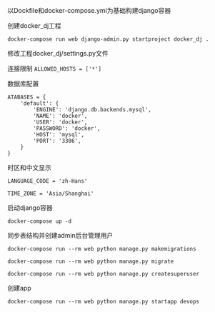 以Dockfile和docker-compose.yml为基础构建django容器

创建docker_dj工程
```
docker-compose run web django-admin.py startproject docker_dj .
```

修改工程docker_dj/settings.py文件

连接限制
```ALLOWED_HOSTS = ['*']```

数据库配置
```
ATABASES = {
    'default': {
        'ENGINE': 'django.db.backends.mysql',
        'NAME': 'docker',
        'USER': 'docker',
        'PASSWORD': 'docker',
        'HOST': 'mysql',
        'PORT': '3306',
    }
}
```
时区和中文显示
```
LANGUAGE_CODE = 'zh-Hans'

TIME_ZONE = 'Asia/Shanghai'
```

启动django容器
```
docker-compose up -d
```

同步表结构并创建admin后台管理用户
```
docker-compose run --rm web python manage.py makemigrations

docker-compose run --rm web python manage.py migrate

docker-compose run --rm web python manage.py createsuperuser
```

创建app
```
docker-compose run --rm web python manage.py startapp devops
```
